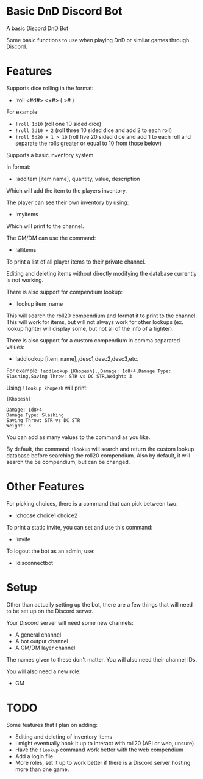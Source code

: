 # Basic DnD Discord Bot
A basic Discord DnD Bot

Some basic functions to use when playing DnD or similar games through Discord.

# Features
Supports dice rolling in the format:
- !roll <#d#> <+#> ( ># )

For example: 
- `!roll 1d10` (roll one 10 sided dice)
- `!roll 3d10 + 2` (roll three 10 sided dice and add 2 to each roll)
- `!roll 5d20 + 1 > 10` (roll five 20 sided dice and add 1 to each roll and separate the rolls greater or equal to 10 from those below)


Supports a basic inventory system.

In format:
- !additem [item name], quantity, value, description

Which will add the item to the players inventory.

The player can see their own inventory by using:
 - !myitems

Which will print to the channel.

The GM/DM can use the command:
- !allitems

To print a list of all player items to their private channel.

Editing and deleting items without directly modifying the database currently is not working.


There is also support for compendium lookup:
- !lookup item_name

This will search the roll20 compendium and format it to print to the channel. This will work for items, but will not always work for other lookups (ex. lookup fighter will display some, but not all of the info of a fighter).

There is also support for a custom compendium in comma separated values:
- !addlookup [item_name],,desc1,desc2,desc3,etc.

For example:
`!addlookup [Khopesh],,Damage: 1d8+4,Damage Type: Slashing,Saving Throw: STR vs DC STR,Weight: 3`

Using `!lookup khopesh` will print:
```
[Khopesh]

Damage: 1d8+4
Damage Type: Slashing
Saving Throw: STR vs DC STR
Weight: 3
```

You can add as many values to the command as you like.

By default, the command `!lookup` will search and return the custom lookup database before searching the roll20 compendium.
Also by default, it will search the 5e compendium, but can be changed.

# Other Features

For picking choices, there is a command that can pick between two:
- !choose choice1 choice2

To print a static invite, you can set and use this command:
- !invite

To logout the bot as an admin, use:
- !disconnectbot

# Setup

Other than actually setting up the bot, there are a few things that will need to be set up on the Discord server.

Your Discord server will need some new channels:
- A general channel
- A bot output channel
- A GM/DM layer channel

The names given to these don't matter. You will also need their channel IDs.

You will also need a new role:
- GM

# TODO

Some features that I plan on adding:
- Editing and deleting of inventory items
- I might eventually hook it up to interact with roll20 (API or web, unsure)
- Have the `!lookup` command work better with the web compendium
- Add a login file
- More roles, set it up to work better if there is a Discord server hosting more than one game.
